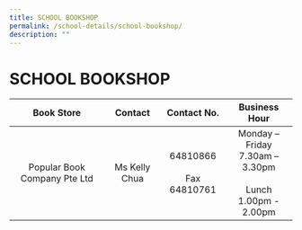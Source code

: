 ```yaml
---
title: SCHOOL BOOKSHOP
permalink: /school-details/school-bookshop/
description: ""
---
```

# SCHOOL BOOKSHOP

|          Book Store          |    Contact    |        Contact No.       |                            Business Hour                           |
|:----------------:|:-------------:|:--------:|:---------:|
| Popular Book Company Pte Ltd | Ms Kelly Chua | 64810866<br><br>Fax 64810761 | Monday – Friday<br>7.30am – 3.30pm<br><br>Lunch<br>1.00pm - 2.00pm |